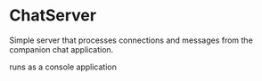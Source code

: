 # ChatServer
Simple server that processes connections and messages from the companion chat application.

runs as a console application
